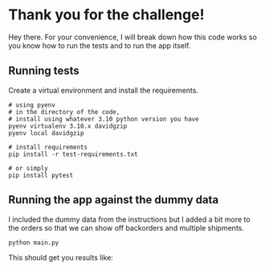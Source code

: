 # Thank you for the challenge!

Hey there.
For your convenience, I will break down how this code works so you know how to run the tests and to run the app itself.

## Running tests

Create a virtual environment and install the requirements.
```
# using pyenv
# in the directory of the code,
# install using whatever 3.10 python version you have
pyenv virtualenv 3.10.x davidgzip
pyenv local davidgzip

# install requirements
pip install -r test-requirements.txt

# or simply
pip install pytest
```

## Running the app against the dummy data

I included the dummy data from the instructions but I added a bit more to the orders so that we can show off backorders and multiple shipments.
```
python main.py
```
This should get you results like:
